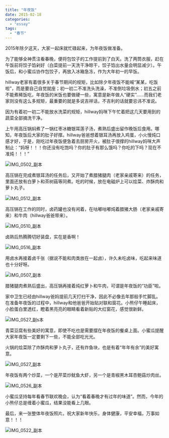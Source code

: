 ```yaml
---
title: "年夜饭"
date: 2015-02-18
categories: 
  - "essay"
tags: 
  - "春节"
---
```


2015年除夕这天，大家一起床就忙碌起来，为年夜饭做准备。

为了能够全神贯注看春晚，便将包饺子的工作提前到了白天。洗了两筒衣服，赶在午饭前将饺子馅剁好（白菜提前一天洗干净晾干，饺子馅出水量会明显减少）。午饭后，和小蜜瓜协作包饺子，再放入冰箱急冻，作为大年初一的早饭。

hillway老家有着很多关于春节期间的规矩，比如除夕年夜饭不能喊“某某，吃饭啦”，而是要自己自觉就座；初一初二不准洗头洗澡，不准倒垃圾倒水；初五之前不能煮稀饭吃，年夜饭的米饭也要做硬一些，寓意是新年做人“硬实”……而我们老家则没有这么多规矩，最重要的就是多说吉祥话，不吉利的话就要忌讳不准说。

因为有着初一初二不能放水洗菜的规矩，hillway妈咪下午忙着把这几天要用到的蔬菜全部摘洗干净。

上午用高压锅焖煮了一锅红枣冰糖银耳莲子汤，煮熟后盛出留作晚饭后食用。哪知，年夜饭后大家的肚子好撑。hillway爸爸想着银耳汤再放入鸡蛋，小火慢炖口感才好，于是，刚吃过年夜饭便急着去厨房开火，被肚子很撑的hillway妈咪大声制止：“妈呀！！！你还没有吃饱吗？你的肚子有那么饿吗？你吃的下吗？现在不准炖！！！”

![IMG_0502_副本](images/16389379089_ef45dabaa8_z.jpg)

高压锅在完成煮银耳汤的任务后，又开始了煮腊猪腿肉（老家亲戚寄来）的任务，里面还放有白萝卜和茶树菇等同煮。吃的时候，放在电磁炉上可以烩菜、炸酥肉和萝卜丸子。

![IMG_0512_副本](images/16388010358_29725e5e5a_z.jpg)

高压锅在工作的同时，卤药罐也没有闲着，在咕嘟咕嘟炖着腊猪大肠（老家亲戚寄来）和牛肉（hillway爸爸带来）。

![IMG_0510_副本](images/15953107534_c6272ab02e_z.jpg)

卤熟后热腾腾切好装盘，实在是香啊！

![IMG_0516_副本](images/15955465713_ccccae1102_z.jpg)

用卤水再接着卤千张（据说不能和肉类放在一起卤），许久未吃卤味，吃起来味道也十分好呀。

![IMG_0507_副本](images/15955466583_65a3c60d6d_z.jpg)

腊猪腿肉煮熟后盛出，高压锅再接着炖红萝卜和牛肉，可谓是年夜饭的“功臣”啦。

家中卫生已经由hillway爸妈提前几天打扫干净，因此不必像去年那般手忙脚乱。在准备年夜饭的过程中，hillway和他爸爸开始贴对联和窗花。小熊仔午睡起床，小脸蛋白里透红，瞪着黑亮亮的眼睛看着新贴的大红窗花，感觉很新鲜。

![IMG_0527_副s本](images/16574008841_a52de86555_o.jpg)

青菜豆腐有些美好的寓意，即使不吃也是需要摆在年夜饭的餐桌上面。小蜜瓜提醒大家年夜饭一定要剩下一些，不能全部吃光光。

火锅的烩菜除了炸酥肉和萝卜丸子，还有炸鱼块，也是有着“年年有余”的美好寓意。

![IMG_0527_副本](images/16389745527_5c31604923_o.jpg)

年夜饭有两个炒菜，一个是芹菜炒鱿鱼大虾，另一个是青椒黑木耳杏鲍菇炒肉丝。

![IMG_0526_副本](images/16389746417_1cd22ff684_z.jpg)

小蜜瓜坚持每年看春节联欢晚会，认为“看着春晚才有过年的味道”。然而，今年的小熊仔总是缠着小蜜瓜，结果没能看上几眼。

最后，来一张整体年夜饭照片。祝大家新年快乐，身体健康，平安幸福，万事如意！！！

![IMG_0522_副本](images/16549674176_88792122cb_z.jpg)
